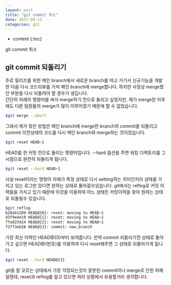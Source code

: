 ```yaml
---
layout: post
title: "git commit 취소"
date: 2017-09-13
categories: git
---
```


* content
{:toc}

git commit 취소

## git commit 되돌리기

주로 릴리즈를 위한 메인 branch에서 새로운 branch를 따고 거기서 신규기능을 개발한 다음 다시 코드리뷰를 거쳐 메인 branch에 merge합니다. 하지만 사정상 merge했던 부분을 다시 되돌려야 할 경우가 생깁니다.  
간단히 아래의 명령어를 써서 merge하기 전으로 돌리고 싶었지만, 제가 merge한 이후에도 다른 팀원들의 merge가 많이 이루어졌기 때문에 할 수 없었습니다.

```bash
$git merge --abort
```

그래서 제가 찾은 방법은 메인 branch에 merge한 branch의 commit을 되돌리고 commit 이전상태의 코드를 다시 메인 branch와 merge하는 것이었습니다.

```bash
$git reset HEAD~1
```
HEAD를 한 커밋 전으로 돌리는 명령어입니다.
--hard 옵션을 주면 워킹 디렉토리를 그 시점으로 완전히 되돌리게 됩니다.

```bash
$git reset --hard HEAD~1
```
사실 reset이라는 명령어 자체가 특정 상태로 다시 setting하는 의미인지라 상태를 가지고 있는 로그만 있다면 원하는 상태로 돌아갈수있습니다. git에서는 reflog로 커밋 이력들을 가지고 있기 때문에 이것을 이용하여 어느 상태든 커밋이력을 찾아 원하는 상태로 되돌릴수 있습니다.

```bash
$git reflog
b28ab1209 HEAD@{0}: reset: moving to HEAD~1
d3f9e4e19 HEAD@{1}: reset: moving to HEAD~1
7fa823424 HEAD@{2}: reset: moving to HEAD~1
f2f73eb28 HEAD@{3}: commit: new_branch

```
가장 최신 이력인 HEAD@{0}부터 보여줍니다. 만약 commit 되돌리기전 상태로 돌아가고 싶으면 HEAD@{번호}를 이용하여 다시 reset해주면 그 상태로 되돌아가게 됩니다.

```bash
$git reset --hard HEAD@{3}
```
git을 잘 모르는 상태에서 가장 걱정되는것이 잘못된 commit이나 merge로 인한 피해일텐데, reset과 reflog를 알고 있으면 여러 상황에서 유용할거라 생각합니다.
